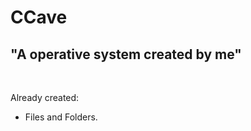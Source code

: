 # CCave

<h2>"A operative system created by me"</h2>
<br>
<p>Already created:</p>
<ul>
  <li>Files and Folders.</li>
</ul>
